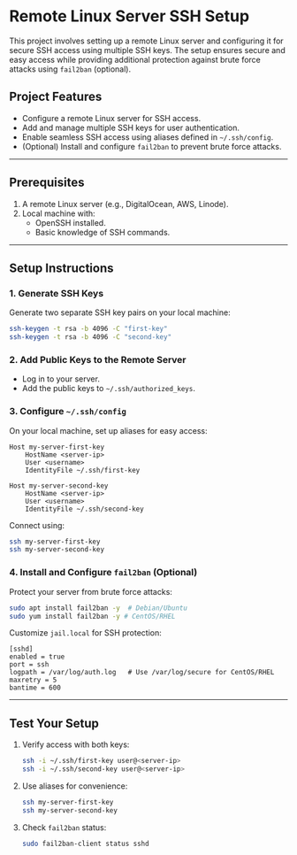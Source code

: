 # Remote Linux Server SSH Setup

This project involves setting up a remote Linux server and configuring it for secure SSH access using multiple SSH keys. The setup ensures secure and easy access while providing additional protection against brute force attacks using `fail2ban` (optional).

## Project Features

- Configure a remote Linux server for SSH access.
- Add and manage multiple SSH keys for user authentication.
- Enable seamless SSH access using aliases defined in `~/.ssh/config`.
- (Optional) Install and configure `fail2ban` to prevent brute force attacks.

---

## Prerequisites

1. A remote Linux server (e.g., DigitalOcean, AWS, Linode).
2. Local machine with:
   - OpenSSH installed.
   - Basic knowledge of SSH commands.

---

## Setup Instructions

### 1. Generate SSH Keys

Generate two separate SSH key pairs on your local machine:

```bash
ssh-keygen -t rsa -b 4096 -C "first-key"
ssh-keygen -t rsa -b 4096 -C "second-key"
```

### 2. Add Public Keys to the Remote Server

- Log in to your server.
- Add the public keys to `~/.ssh/authorized_keys`.

### 3. Configure `~/.ssh/config`

On your local machine, set up aliases for easy access:

```plaintext
Host my-server-first-key
    HostName <server-ip>
    User <username>
    IdentityFile ~/.ssh/first-key

Host my-server-second-key
    HostName <server-ip>
    User <username>
    IdentityFile ~/.ssh/second-key
```

Connect using:

```bash
ssh my-server-first-key
ssh my-server-second-key
```

### 4. Install and Configure `fail2ban` (Optional)

Protect your server from brute force attacks:

```bash
sudo apt install fail2ban -y  # Debian/Ubuntu
sudo yum install fail2ban -y # CentOS/RHEL
```

Customize `jail.local` for SSH protection:

```plaintext
[sshd]
enabled = true
port = ssh
logpath = /var/log/auth.log   # Use /var/log/secure for CentOS/RHEL
maxretry = 5
bantime = 600
```

---

## Test Your Setup

1. Verify access with both keys:

   ```bash
   ssh -i ~/.ssh/first-key user@<server-ip>
   ssh -i ~/.ssh/second-key user@<server-ip>
   ```

2. Use aliases for convenience:

   ```bash
   ssh my-server-first-key
   ssh my-server-second-key
   ```

3. Check `fail2ban` status:

   ```bash
   sudo fail2ban-client status sshd
   ```
